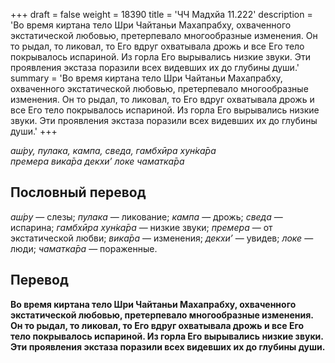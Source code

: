 +++
draft = false
weight = 18390
title = 'ЧЧ Мадхйа 11.222'
description = 'Во время киртана тело Шри Чайтаньи Махапрабху, охваченного экстатической любовью, претерпевало многообразные изменения. Он то рыдал, то ликовал, то Его вдруг охватывала дрожь и все Его тело покрывалось испариной. Из горла Его вырывались низкие звуки. Эти проявления экстаза поразили всех видевших их до глубины души.'
summary = 'Во время киртана тело Шри Чайтаньи Махапрабху, охваченного экстатической любовью, претерпевало многообразные изменения. Он то рыдал, то ликовал, то Его вдруг охватывала дрожь и все Его тело покрывалось испариной. Из горла Его вырывались низкие звуки. Эти проявления экстаза поразили всех видевших их до глубины души.'
+++

_аш́ру, пулака, кампа, сведа, гамбхӣра хун̇ка̄ра  
премера вика̄ра декхи’ локе чаматка̄ра_

## Пословный перевод

_аш́ру_ — слезы; _пулака_ — ликование; _кампа_ — дрожь; _сведа_ — испарина; _гамбхӣра_ _хун̇ка̄ра_ — низкие звуки; _премера_ — от экстатической любви; _вика̄ра_ — изменения; _декхи’_ — увидев; _локе_ — люди; _чаматка̄ра_ — пораженные.

## Перевод

**Во время киртана тело Шри Чайтаньи Махапрабху, охваченного экстатической любовью, претерпевало многообразные изменения. Он то рыдал, то ликовал, то Его вдруг охватывала дрожь и все Его тело покрывалось испариной. Из горла Его вырывались низкие звуки. Эти проявления экстаза поразили всех видевших их до глубины души.**
